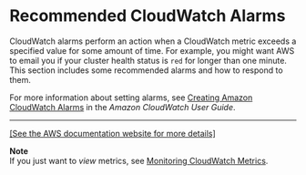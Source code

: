 # Recommended CloudWatch Alarms<a name="cloudwatch-alarms"></a>

CloudWatch alarms perform an action when a CloudWatch metric exceeds a specified value for some amount of time\. For example, you might want AWS to email you if your cluster health status is `red` for longer than one minute\. This section includes some recommended alarms and how to respond to them\.

For more information about setting alarms, see [Creating Amazon CloudWatch Alarms](https://docs.aws.amazon.com/AmazonCloudWatch/latest/monitoring/AlarmThatSendsEmail.html) in the *Amazon CloudWatch User Guide*\.


****  
[\[See the AWS documentation website for more details\]](http://docs.aws.amazon.com/elasticsearch-service/latest/developerguide/cloudwatch-alarms.html)

**Note**  
If you just want to *view* metrics, see [Monitoring CloudWatch Metrics](es-managedomains.md#es-managedomains-cloudwatchmetrics)\.